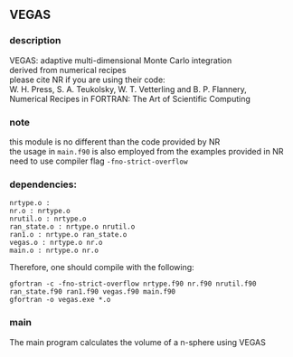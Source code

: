 ## VEGAS 

### description
VEGAS: adaptive multi-dimensional Monte Carlo integration  
derived from numerical recipes  
please cite NR if you are using their code:  
W. H. Press, S. A. Teukolsky, W. T. Vetterling and B. P. Flannery,  
Numerical Recipes in FORTRAN: The Art of Scientific Computing

### note
this module is no different than the code provided by NR  
the usage in `main.f90` is also employed from the examples provided in NR  
need to use compiler flag `-fno-strict-overflow`

### dependencies:

    nrtype.o :
    nr.o : nrtype.o
    nrutil.o : nrtype.o
    ran_state.o : nrtype.o nrutil.o
    ran1.o : nrtype.o ran_state.o
    vegas.o : nrtype.o nr.o
    main.o : nrtype.o nr.o

Therefore, one should compile with the following:

    gfortran -c -fno-strict-overflow nrtype.f90 nr.f90 nrutil.f90 ran_state.f90 ran1.f90 vegas.f90 main.f90
    gfortran -o vegas.exe *.o

### main
The main program calculates the volume of a n-sphere using VEGAS

